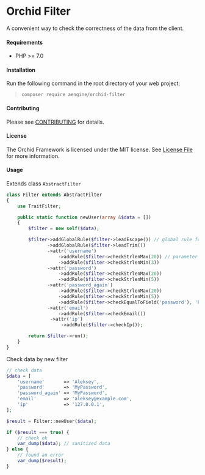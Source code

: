 Orchid Filter
====
A convenient way to check the correctness of the data from the client.

#### Requirements
* PHP >= 7.0

#### Installation
Run the following command in the root directory of your web project:
  
> `composer require aengine/orchid-filter`

#### Contributing
Please see [CONTRIBUTING](CONTRIBUTING.md) for details.

#### License
The Orchid Framework is licensed under the MIT license. See [License File](LICENSE.md) for more information.

#### Usage
Extends class `AbstractFilter`
```php
class Filter extends AbstractFilter
{
    use TraitFilter;

    public static function newUser(array &$data = [])
    {
        $filter = new self($data);

        $filter->addGlobalRule($filter->leadEscape()) // global rule for all fields in $data
               ->addGlobalRule($filter->leadTrim())
               ->attr('username')
                   ->addRule($filter->checkStrlenMax(20)) // parameter passing for checking
                   ->addRule($filter->checkStrlenMin(3))
               ->attr('password')
                   ->addRule($filter->checkStrlenMax(20))
                   ->addRule($filter->checkStrlenMin(5))
               ->attr('password_again')
                   ->addRule($filter->checkStrlenMax(20))
                   ->addRule($filter->checkStrlenMin(5))
                   ->addRule($filter->checkEqualToField('password'), 'Passwords do not match') // second arg is reason error
               ->attr('email')
                   ->addRule($filter->checkEmail())
                ->attr('ip')
                    ->addRule($filter->checkIp());

        return $filter->run();
    }
}
```

Check data by new filter

```php
// check data
$data = [
    'username'       => 'Aleksey',
    'password'       => 'MyPassword',
    'password_again' => 'MyPassword',
    'email'          => 'aleksey@example.com',
    'ip'             => '127.0.0.1',
];

$result = Filter::newUser($data);

if ($result === true) {
    // check ok
    var_dump($data); // sanitized data
} else {
    // found an error
    var_dump($result);
}
```